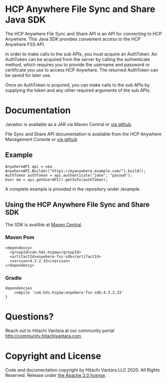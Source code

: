 # HCP Anywhere File Sync and Share Java SDK                                                                  
                                                                                                    
The HCP Anywhere File Sync and Share API is an API for connecting to HCP Anywhere. This Java SDK provides convenient access to the HCP Anywhere FSS API. 
                                                                                                    
In order to make calls to the sub APIs, you must acquire an AuthToken. An AuthToken can be acquired from the server by calling the authenticate method, which requires you to provide the username and password or certificate you use to access HCP Anywhere. The returned AuthToken can be saved for later use.
                                                                                                    
Once an AuthToken is acquired, you can make calls to the sub APIs by supplying the token and any other required arguments of the sub APIs.


# Documentation 

Javadoc is available as a JAR via Maven Central or [via github](http://hitachi-data-systems.github.io/anywhere-fss-sdk/javadoc/).

File Sync and Share API documentation is available from the HCP Anywhere Management Console or [via github](http://hitachi-data-systems.github.io/anywhere-fss-sdk/fss-api-doc/)

## Example                                                                                          
                                            
```
AnywhereAPI api = new AnywhereAPI.Builder("https://myanywhere.example.com/").build();
AuthToken authToken = api.authenticate("jdoe", "passwd");
User me = api.getUserAPI().getInfo(authToken);
```

A complete example is provided in the repository under /example.

## Using the HCP Anywhere File Sync and Share SDK                                                       

The SDK is availble at [Maven Central](http://search.maven.org/#search%7Cga%7C1%7Cg%3A%22com.hds.hcpaw%22%20AND%20a%3A%22anywhere-fss-sdk%22).

### Maven Pom
```
<dependency>
  <groupId>com.hds.hcpaw</groupId>
  <artifactId>anywhere-fss-sdk</artifactId>
  <version>4.3.2.33</version>
</dependency>
```

### Gradle
```
dependencies 
    compile 'com.hds.hcpaw:anywhere-fss-sdk:4.3.2.33'
}
```

# Questions?

Reach out to Hitachi Vantara at our community portal http://community.hitachivantara.com.

# Copyright and License

Code and documentation copyright by Hitachi Vantara LLC 2020. All Rights Reserved.  Release under [the Apache 2.0 license](http://www.apache.org/licenses/LICENSE-2.0).
